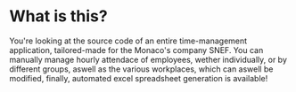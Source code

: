 <h1>What is this?</h1>
You're looking at the source code of an entire time-management application, tailored-made for the Monaco's company SNEF. You can manually manage hourly attendace of employees, wether individually, or by different groups, aswell as the various workplaces, which can aswell be modified, finally, automated excel spreadsheet generation is available!
